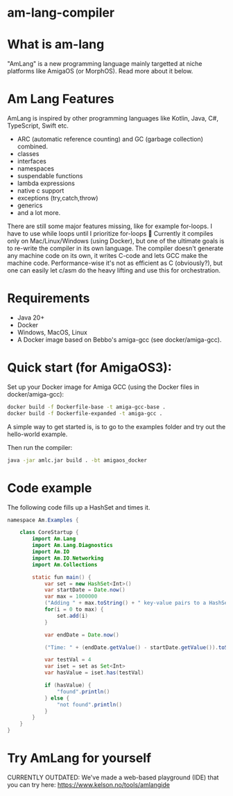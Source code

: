 # am-lang-compiler

# What is am-lang

"AmLang" is a new programming language mainly targetted at niche platforms like AmigaOS (or MorphOS). Read more about it below.

# Am Lang Features
AmLang is inspired by other programming languages like Kotlin, Java, C#, TypeScript, Swift etc. 

- ARC (automatic reference counting) and GC (garbage collection) combined. 
- classes
- interfaces
- namespaces
- suspendable functions
- lambda expressions
- native c support
- exceptions (try,catch,throw)
- generics
- and a lot more. 

There are still some major features missing, like for example for-loops. I have to use while loops until I prioritize for-loops 🙂 Currently it compiles only on Mac/Linux/Windows (using Docker), but one of the ultimate goals is to re-write the compiler in its own language. The compiler doesn't generate any machine code on its own, it writes C-code and lets GCC make the machine code. Performance-wise it's not as efficient as C (obviously?), but one can easily let c/asm do the heavy lifting and use this for orchestration. 

# Requirements
- Java 20+
- Docker
- Windows, MacOS, Linux
- A Docker image based on Bebbo's amiga-gcc (see docker/amiga-gcc).

# Quick start (for AmigaOS3):

Set up your Docker image for Amiga GCC (using the Docker files in docker/amiga-gcc):
```bash
docker build -f Dockerfile-base -t amiga-gcc-base .
docker build -f Dockerfile-expanded -t amiga-gcc .
```

A simple way to get started is, is to go to the examples folder and try out the hello-world example.

Then run the compiler:

```bash
java -jar amlc.jar build . -bt amigaos_docker
```

# Code example

The following code fills up a HashSet and times it.

```java
namespace Am.Examples {    

    class CoreStartup {
        import Am.Lang
        import Am.Lang.Diagnostics
        import Am.IO
        import Am.IO.Networking
        import Am.Collections

        static fun main() {
            var set = new HashSet<Int>()
            var startDate = Date.now()
            var max = 1000000
            ("Adding " + max.toString() + " key-value pairs to a HashSet").println()
            for(i = 0 to max) {                
                set.add(i)
            }

            var endDate = Date.now()

            ("Time: " + (endDate.getValue() - startDate.getValue()).toString() + "ms").println()

            var testVal = 4
            var iset = set as Set<Int>
            var hasValue = iset.has(testVal)

            if (hasValue) {
                "found".println()
            } else {
                "not found".println()
            }
        }
    }
}
```

# Try AmLang for yourself

CURRENTLY OUTDATED:
We've made a web-based playground (IDE) that you can try here: https://www.kelson.no/tools/amlangide
